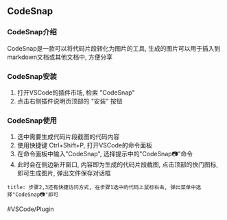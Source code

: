 ## CodeSnap
### CodeSnap介绍
CodeSnap是一款可以将代码片段转化为图片的工具, 生成的图片可以用于插入到markdown文档或其他文档中, 方便分享

### CodeSnap安装
1. 打开VSCode的插件市场, 检索 "CodeSnap"
2. 点击右侧插件说明页顶部的 "安装" 按钮

### CodeSnap使用
1. 选中需要生成代码片段截图的代码内容
2. 使用快捷键 Ctrl+Shift+P, 打开VSCode的命令面板
3. 在命令面板中输入"CodeSnap", 选择提示中的"CodeSnap📷"命令
4. 此时会在侧边新开窗口, 内容即为生成的代码片段截图, 点击顶部的快门图标, 即可生成图片, 弹出文件保存对话框

```ad-info
title: 步骤2,3还有快捷访问方式, 在步骤1选中的代码上鼠标右击, 弹出菜单中选择"CodeSnap📷"即可
```

#VSCode/Plugin 